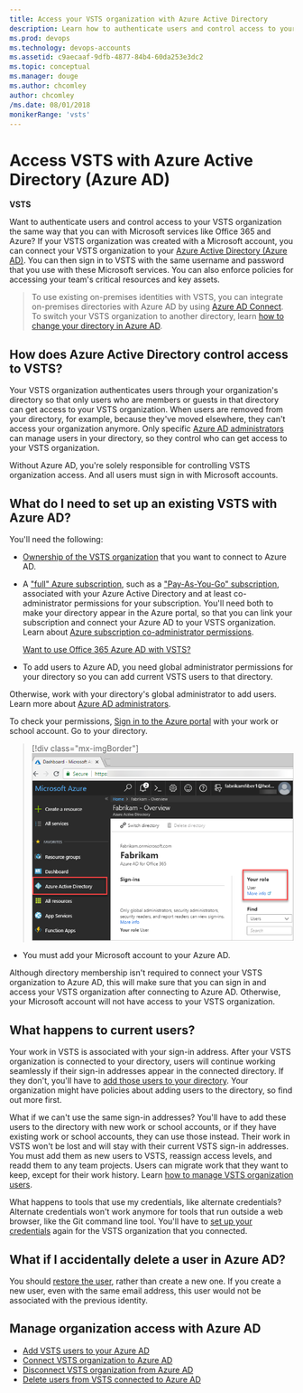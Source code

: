 ```yaml
---
title: Access your VSTS organization with Azure Active Directory
description: Learn how to authenticate users and control access to your VSTS organization the same way you can with Microsoft services like Office 365 and Azure AD
ms.prod: devops
ms.technology: devops-accounts
ms.assetid: c9aecaaf-9dfb-4877-84b4-60da253e3dc2
ms.topic: conceptual
ms.manager: douge
ms.author: chcomley
author: chcomley
/ms.date: 08/01/2018
monikerRange: 'vsts'
---
```


# Access VSTS with Azure Active Directory (Azure AD)

**VSTS**

Want to authenticate users and control access to
your VSTS organization the same way that you
can with Microsoft services like Office 365 and Azure?
If your VSTS organization was created with a Microsoft account,
you can connect your VSTS organization to your
[Azure Active Directory (Azure AD)](https://azure.microsoft.com/en-us/documentation/articles/active-directory-whatis/).
You can then sign in to VSTS with the same username
and password that you use with these Microsoft services.
You can also enforce policies for accessing
your team's critical resources and key assets.

> To use existing on-premises identities with VSTS,
> you can integrate on-premises directories with Azure AD by using
> [Azure AD Connect](https://azure.microsoft.com/en-us/documentation/articles/active-directory-aadconnect/).
> To switch your VSTS organization to another directory,
> learn [how to change your directory in Azure AD](change-organization-location.md).

## How does Azure Active Directory control access to VSTS?

Your VSTS organization authenticates users
through your organization's directory so that
only users who are members or guests in that directory can
get access to your VSTS organization.
When users are removed from your directory,
for example, because they've moved elsewhere,
they can't access your organization anymore.
Only specific [Azure AD administrators](https://azure.microsoft.com/en-us/documentation/articles/active-directory-assign-admin-roles/)
can manage users in your directory,
so they control who can get access to your VSTS organization.

Without Azure AD, you're solely responsible for
controlling VSTS organization access.
And all users must sign in with Microsoft accounts.

<a name="permissions"></a>

## What do I need to set up an existing VSTS with Azure AD?

You'll need the following:

* [Ownership of the VSTS organization](faq-add-delete-users.md#find-owner) that you want to connect to Azure AD.

* A ["full" Azure subscription](https://azure.microsoft.com/en-us/pricing/purchase-options/),
such as a ["Pay-As-You-Go" subscription](https://azure.microsoft.com/en-us/offers/ms-azr-0003p/),
associated with your Azure Active Directory and at
least co-administrator permissions for your subscription.
You'll need both to make your directory appear in the Azure portal,
so that you can link your subscription and connect your
Azure AD to your VSTS organization. Learn about
[Azure subscription co-administrator permissions](../billing/add-backup-billing-managers.md).

  [Want to use Office 365 Azure AD with VSTS?](faq-azure-access.md#o365aad)

* To add users to Azure AD, you need global administrator permissions for your directory so you can add current VSTS users to that directory.

Otherwise, work with your directory's global administrator to add users.
Learn more about [Azure AD administrators](https://azure.microsoft.com/en-us/documentation/articles/active-directory-assign-admin-roles/).

  To check your permissions, [Sign in to the Azure portal](https://ms.portal.azure.com) with your
  work or school account. Go to your directory.

  > [!div class="mx-imgBorder"]  
  >![Check that you're a global administrator](_img/access-with-azure-ad/check-your-role-azure-active-directory.png)

* You must add your Microsoft account to your Azure AD.

Although directory membership isn't required to
connect your VSTS organization to Azure AD, this will make sure that you can sign in and
access your VSTS organization after connecting to Azure AD. Otherwise, your Microsoft account will not have access to
your VSTS organization.

## What happens to current users?

Your work in VSTS is associated with your sign-in address.
After your VSTS organization is connected to your directory,
users will continue working seamlessly if their
sign-in addresses appear in the connected directory.
If they don't, you'll have to [add those users to your directory](add-users-to-aad.md#SetUpCurrentUsers).
Your organization might have policies about adding users to the directory,
so find out more first.

What if we can't use the same sign-in addresses?  You'll have to add these users to the directory with new work or school accounts,
or if they have existing work or school accounts, they can use those instead. Their work in VSTS
won't be lost and will stay with their current VSTS sign-in addresses.  You must add them as new
users to VSTS, reassign access levels, and readd them to any team projects. Users can migrate work that they want to keep,
except for their work history. Learn [how to manage VSTS organization users](add-organization-users-from-user-hub.md).

What happens to tools that use my credentials, like alternate credentials?  Alternate credentials won't work anymore for
tools that run outside a web browser, like the Git command line tool.  You'll have
to [set up your credentials](http://support.microsoft.com/kb/2991274/en-us) again for the VSTS organization that you connected.

## What if I accidentally delete a user in Azure AD?

You should [restore the user](https://docs.microsoft.com/en-us/azure/active-directory/active-directory-users-restore), rather than create a new one. If you create a new user, even with the same email address, this user would not be associated with the previous identity.

## Manage organization access with Azure AD

* [Add VSTS users to your Azure AD](add-users-to-aad.md)
* [Connect VSTS organization to Azure AD](connect-organization-to-aad.md)
* [Disconnect VSTS organization from Azure AD](disconnect-organization-from-aad.md)
* [Delete users from VSTS connected to Azure AD](delete-users-from-services-aad.md)
